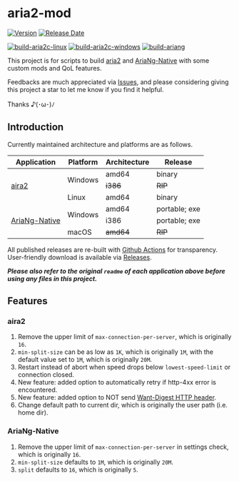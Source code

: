 # aria2-mod
[![Version](https://img.shields.io/github/v/release/Elypha/aria2-mod)](https://github.com/Elypha/aria2-mod/releases)
[![Release Date](https://img.shields.io/github/release-date/Elypha/aria2-mod)](https://github.com/Elypha/aria2-mod/releases)

[![build-aria2c-linux](https://github.com/Elypha/aria2-mod/actions/workflows/build-aria2c-linux-amd64.yml/badge.svg)](https://github.com/Elypha/aria2-mod/actions/workflows/build-aria2c-linux-amd64.yml)
[![build-aria2c-windows](https://github.com/Elypha/aria2-mod/actions/workflows/build-aria2c-windows-amd64.yml/badge.svg)](https://github.com/Elypha/aria2-mod/actions/workflows/build-aria2c-windows-amd64.yml)
[![build-ariang](https://github.com/Elypha/aria2-mod/actions/workflows/build-ariang-windows-amd64.yml/badge.svg)](https://github.com/Elypha/aria2-mod/actions/workflows/build-ariang-windows-amd64.yml)

This project is for scripts to build [aria2](https://github.com/aria2/aria2) and [AriaNg-Native](https://github.com/mayswind/AriaNg-Native) with some custom mods and QoL features.

Feedbacks are much appreciated via [Issues](https://github.com/Elypha/aria2-mod/issues), and please considering giving this project a star to let me know if you find it helpful.

Thanks ♪(･ω･)ﾉ

## Introduction

Currently maintained architecture and platforms are as follows.

<table>
    <thead>
        <tr>
            <th>Application</th>
            <th>Platform</th>
            <th>Architecture</th>
            <th>Release</th>
        </tr>
    </thead>
    <tbody>
        <tr>
            <td rowspan=3><a href="https://github.com/aria2/aria2">aira2</a></td>
            <td rowspan=2>Windows</td>
            <td>amd64</td>
            <td>binary</td>
        </tr>
        <tr>
            <td><del>i386</del></td>
            <td><del>RIP</del></td>
        </tr>
        <tr>
            <td>Linux</td>
            <td>amd64</td>
            <td>binary</td>
        </tr>
        <tr>
            <td rowspan=3><a href="https://github.com/mayswind/AriaNg-Native">AriaNg-Native</a></td>
            <td rowspan=2>Windows</td>
            <td>amd64</td>
            <td>portable; exe</td>
        </tr>
        <tr>
            <td>i386</td>
            <td>portable; exe</td>
        </tr>
        <tr>
            <td>macOS</td>
            <td><del>amd64</del></td>
            <td><del>RIP</del></td>
        </tr>
    </tbody>
</table>

All published releases are re-built with [Github Actions](https://github.com/Elypha/aria2-mod/actions) for transparency. User-friendly download is available via [Releases](https://github.com/Elypha/aria2-mod/releases).

*__Please also refer to the original `readme` of each application above before using any files in this project.__*

## Features

### aira2

1. Remove the upper limit of `max-connection-per-server`, which is originally `16`.
2. `min-split-size` can be as low as `1K`, which is originally `1M`, with the default value set to `1M`, which is originally `20M`.
3. Restart instead of abort when speed drops below `lowest-speed-limit` or connection closed.
4. New feature: added option to automatically retry if http-4xx error is encountered.
5. New feature: added option to NOT send [Want-Digest HTTP header](https://developer.mozilla.org/en-US/docs/Web/HTTP/Headers/Want-Digest).
6. Change default path to current dir, which is originally the user path (i.e. home dir).

### AriaNg-Native

1. Remove the upper limit of `max-connection-per-server` in settings check, which is originally `16`.
2. `min-split-size` defaults to `1M`, which is originally `20M`.
3. `split` defaults to `16`, which is originally `5`.
